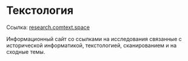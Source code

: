 # Текстология

Ссылка: [research.comtext.space](https://research.comtext.space)

Информационный сайт со ссылками на исследования связанные с исторической информатикой, текстологией, сканированием и на сходные темы.
